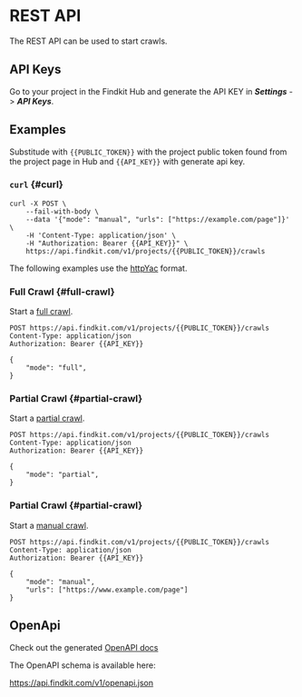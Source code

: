 # REST API

The REST API can be used to start crawls.

## API Keys

Go to your project in the Findkit Hub and generate the API KEY in ***Settings*** -> ***API Keys***.

## Examples

Substitude with `{{PUBLIC_TOKEN}}` with the project public token found from the
project page in Hub and `{{API_KEY}}` with generate api key.

### `curl` {#curl}

```
curl -X POST \
    --fail-with-body \
    --data '{"mode": "manual", "urls": ["https://example.com/page"]}' \
    -H 'Content-Type: application/json' \
    -H "Authorization: Bearer {{API_KEY}}" \
    https://api.findkit.com/v1/projects/{{PUBLIC_TOKEN}}/crawls
```


The following examples use the [httpYac](https://httpyac.github.io/) format.

### Full Crawl {#full-crawl}

Start a [full crawl](/crawler/running-crawls#full).

```
POST https://api.findkit.com/v1/projects/{{PUBLIC_TOKEN}}/crawls
Content-Type: application/json
Authorization: Bearer {{API_KEY}}

{
    "mode": "full",
}
```

### Partial Crawl {#partial-crawl}

Start a [partial crawl](/crawler/running-crawls#partial).

```
POST https://api.findkit.com/v1/projects/{{PUBLIC_TOKEN}}/crawls
Content-Type: application/json
Authorization: Bearer {{API_KEY}}

{
    "mode": "partial",
}
```

### Partial Crawl {#partial-crawl}

Start a [manual crawl](/crawler/running-crawls#partial).

```
POST https://api.findkit.com/v1/projects/{{PUBLIC_TOKEN}}/crawls
Content-Type: application/json
Authorization: Bearer {{API_KEY}}

{
    "mode": "manual",
    "urls": ["https://www.example.com/page"]
}
```


## OpenApi

Check out the generated [OpenAPI docs](https://redocly.github.io/redoc/?url=https://api.findkit.com/v1/openapi.json&nocors)

The OpenAPI schema is available here:

<https://api.findkit.com/v1/openapi.json>
